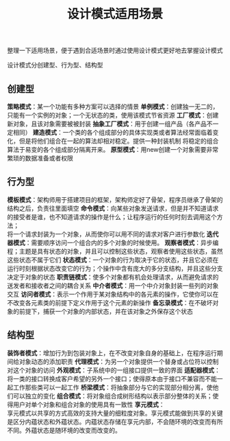﻿---
layout: page
title: 设计模式适用场景
---

整理一下适用场景，便于遇到合适场景时通过使用设计模式更好地去掌握设计模式

设计模式分创建型、行为型、结构型

**创建型**
---
**策略模式**：某一个功能有多种方案可以选择的情景
**单例模式**：创建独一无二的，只能有一个实例的对象；一个无状态的类，使用该模式节省资源
**工厂模式**：创建新对象，且该对象需要被被封装
**抽象工厂模式**：用于创建一组产品（各产品不一定相同）
**建造模式**：一个类的各个组成部分的具体实现类或者算法经常面临着变化，但是将他们组合在一起的算法却相对稳定。提供一种封装机制 将稳定的组合算法于易变的各个组成部分隔离开来。
**原型模式**：用new创建一个对象需要非常繁琐的数据准备或者权限

**行为型**
---
**模板模式**：架构师用于搭建项目的框架，架构师定好了骨架，程序员继承了骨架的结构之后，负责往里面填空
**命令模式**：向某些对象发送请求，但是并不知道请求的接受者是谁，也不知道请求的操作是什么；让程序运行的任何时刻去调用这个方法；	
将一个请求封装为一个对象，从而使你可以用不同的请求对客户进行参数化
**迭代器模式**：需要顺序访问一个组合内的多个对象的时候使用。
**观察者模式**：异步编程；主题是具有状态的对象，并且可以控制这些状态，观察者使用这些状态，虽然这些状态不属于它们
**状态模式**：一个对象的行为取决于它的状态，并且它必须在运行时刻根据状态改变它的行为；个操作中含有庞大的多分支结构，并且这些分支决定于对象的状态
**职责链模式**：使多个对象都有机会处理请求，从而避免请求的送发者和接收者之间的耦合关系
**中介者模式**：用一个中介对象封装一些列的对象交互
**访问者模式**：表示一个作用于某对象结构中的各元素的操作，它使你可以在不改变各元素类的前提下定义作用于这个元素的新操作
**备忘录模式**：在不破坏对象的前提下，捕获一个对象的内部状态，并在该对象之外保存这个状态


**结构型**
---
**装饰者模式**：增加行为到包装对象上，在不改变对象自身的基础上，在程序运行期间给对象动态的添加职责
**代理模式**：为另一个对象提供一个替身或占位符以控制对这个对象的访问
**外观模式**：子系统中的一组接口提供一致的界面
**适配器模式**：将一类的接口转换成客户希望的另外一个接口；使得原本由于接口不兼容而不能一起工作那些类可以一起工作
**桥梁模式**：将抽象部分与它的实现部分相分离，使他们可以独立的变化
**组合模式**：将对象组合成树形结构以表示部分整体的关系；使得用户对单个对象和组合对象的使用具有一致性
**享元模式**：	
享元模式以共享的方式高效的支持大量的细粒度对象。享元模式能做到共享的关键是区分内蕴状态和外蕴状态。内蕴状态存储在享元内部，不会随环境的改变而有所不同。外蕴状态是随环境的改变而改变的。


